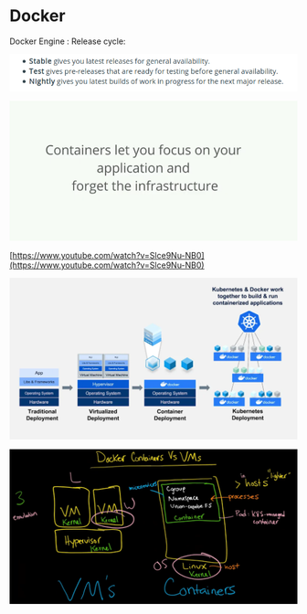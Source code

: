 # Docker

Docker Engine : Release cycle:

![](<../../.gitbook/assets/image (79).png>)

![](<../../.gitbook/assets/image (93).png>)

[https://www.youtube.com/watch?v=Slce9Nu-NB0](https://www.youtube.com/watch?v=Slce9Nu-NB0)

![](<../../.gitbook/assets/image (203).png>)

![](<../../.gitbook/assets/image (60).png>)
